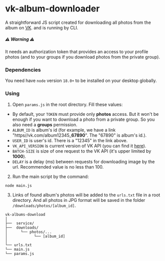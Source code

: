 # vk-album-downloader

A straightforward JS script created for downloading all photos from the album on [VK](https://vk.com). and is running by CLI.

##### ⚠ Warning ⚠
It needs an authorization token that provides an access to your profile photos (and to your groups if you download photos from the private group).

### Dependencies

You need have `node` version `18.0+` to be installed on your desktop globally.

### Using
1. Open `params.js` in the root directory. Fill these values:
- By default, your `TOKEN` must provide only **photos** access. But it won't be enough if you want to download a photo from a private group. So you also need a **groups** permission.
- `ALBUM_ID` is album's id (for example, we have a link "https//vk.com/album12345_**67890**". The "67890" is album's id.).
- `USER_ID` is user's id. There is a "12345" in the link above.
- `VK_API_VERSION` is current version of VK API (you can find it [here](https://dev.vk.com/api/api-requests)).
- `BATCH-SIZE` is size of one request to the VK API (it's upper limited by **1000**).
- `DELAY` is a delay (*ms*) between requests for downloading image by the url. Recommended value is no less than 100.

2. Run the main script by the command:
```sh
node main.js
```

3. Links of found album's photos will be added to the `urls.txt` file in a root directory. And all photos in JPG format will be saved in the folder `/downloads/photos/[album_id]`.

```
vk-albums-download
│
├──  service/ 
├──  downloads/
│      └── photos/...
│            └── [album_id]
│      
└── urls.txt
└── main.js
└── params.js
```

